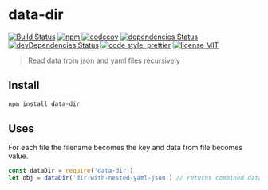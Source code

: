 # data-dir

[![Build Status](https://travis-ci.org/mohitsinghs/data-dir.svg)](https://travis-ci.org/mohitsinghs/data-dir)
[![npm](https://badge.fury.io/js/data-dir.svg)](http://badge.fury.io/js/data-dir)
[![codecov](https://codecov.io/gh/mohitsinghs/data-dir/branch/master/graph/badge.svg)](https://codecov.io/gh/mohitsinghs/data-dir)
[![dependencies Status](https://david-dm.org/mohitsinghs/data-dir/status.svg)](https://david-dm.org/mohitsinghs/data-dir)
[![devDependencies Status](https://david-dm.org/mohitsinghs/data-dir/dev-status.svg)](https://david-dm.org/mohitsinghs/data-dir?type=dev)
[![code style: prettier](https://img.shields.io/badge/code_style-prettier-ff69b4.svg)](https://github.com/prettier/prettier)
[![license MIT](https://img.shields.io/badge/license-MIT-brightgreen.svg)](https://github.com/mohitsinghs/mohitsinghs.github.io/blob/source/LICENSE)

> Read data from json and yaml files recursively

## Install

```sh
npm install data-dir
```

## Uses

For each file the filename becomes the key and data from file becomes value.

```js
const dataDir = require('data-dir')
let obj = dataDir('dir-with-nested-yaml-json') // returns combined data
```

